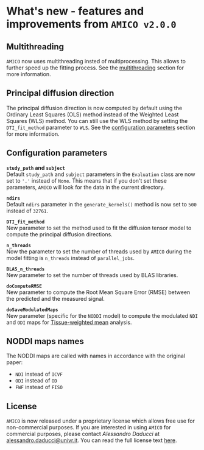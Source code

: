 # What's new - features and improvements from `AMICO v2.0.0`
## Multithreading
`AMICO` now uses multithreading insted of multiprocessing. This allows to further speed up the fitting process. See the [multithreading](configuration/multithreading.md) section for more information.

## Principal diffusion direction
The principal diffusion direction is now computed by default using the Ordinary Least Squares (OLS) method instead of the Weighted Least Squares (WLS) method. You can still use the WLS method by setting the `DTI_fit_method` parameter to `WLS`. See the [configuration parameters](configuration/config_params.md) section for more information.

## Configuration parameters
__`study_path` and `subject`__<br>
Default `study_path` and `subject` parameters in the `Evaluation` class are now set to `'.'` instead of `None`. This means that if you don't set these parameters, `AMICO` will look for the data in the current directory.

__`ndirs`__<br>
Default `ndirs` parameter in the `generate_kernels()` method is now set to `500` instead of `32761`.

__`DTI_fit_method`__<br>
New parameter to set the method used to fit the diffusion tensor model to compute the principal diffusion directions.

__`n_threads`__<br>
Now the parameter to set the number of threads used by `AMICO` during the model fitting is `n_threads` instead of `parallel_jobs`.

__`BLAS_n_threads`__<br>
New parameter to set the number of threads used by BLAS libraries.

__`doComputeRMSE`__<br>
New parameter to compute the Root Mean Square Error (RMSE) between the predicted and the measured signal.

__`doSaveModulatedMaps`__<br>
New parameter (specific for the `NODDI` model) to compute the modulated `NDI` and `ODI` maps for [Tissue-weighted mean](https://csparker.github.io/research/2021/11/16/Tissue-weighted-mean.html) analysis.

## NODDI maps names
The NODDI maps are called with names in accordance with the original paper:
- `NDI` instead of `ICVF`
- `ODI` instead of `OD`
- `FWF` instead of `FISO`


## License
`AMICO` is now released under a proprietary license which allows free use for non-commercial purposes. If you are interested in using `AMICO` for commercial purposes, please contact _Alessandro Daducci_ at alessandro.daducci@univr.it. You can read the full license text [here](https://github.com/daducci/AMICO/blob/master/LICENSE).

